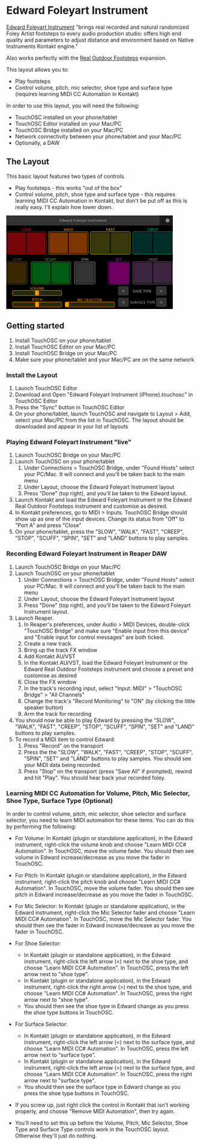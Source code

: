 # Edward Foleyart Instrument

[Edward Foleyart Instrument](https://tovusound.com/shop/edward-foley-artist-instrument/) "brings real recorded and natural randomized Foley Artist footsteps to every audio production studio: offers high end quality and parameters to adjust distance and environment based on Native Instruments Kontakt engine."

Also works perfectly with the [Real Outdoor Footsteps](https://tovusound.com/shop/real-outdoor-footsteps-efi/) expansion.

This layout allows you to:
* Play footsteps
* Control volume, pitch, mic selector, shoe type and surface type (requires learning MIDI CC Automation in Kontakt)

In order to use this layout, you will need the following:
* TouchOSC installed on your phone/tablet
* TouchOSC Editor installed on your Mac/PC
* TouchOSC Bridge installed on your Mac/PC
* Network connectivity between your phone/tablet and your Mac/PC
* Optionally, a DAW



## The Layout
This basic layout features two types of controls.
* Play footsteps - this works "out of the box"
* Control volume, pitch, shoe type and surface type - this requires learning MIDI CC Automation in Kontakt, but don't be put off as this is really easy. I'll explain how lower down.

<img src="https://github.com/mikenye/TouchOSC-Layouts/raw/master/Edward%20Foleyart%20Instrument/img/Layout.png" alt="Edward Foley Art (iPhone) Layout Image" width=444px>



## Getting started
1. Install TouchOSC on your phone/tablet
1. Install TouchOSC Editor on your Mac/PC
1. Install TouchOSC Bridge on your Mac/PC
1. Make sure your phone/tablet and your Mac/PC are on the same network


### Install the Layout
1. Launch TouchOSC Editor
1. Download and Open "Edward Foleyart Instrument (iPhone).touchosc" in TouchOSC Editor
1. Press the "Sync" button in TouchOSC Editor
1. On your phone/tablet, launch TouchOSC and navigate to Layout > Add, select your Mac/PC from the list in TouchOSC. The layout should be downloaded and appear in your list of layouts


### Playing Edward Foleyart Instrument "live"
1. Launch TouchOSC Bridge on your Mac/PC
1. Launch TouchOSC on your phone/tablet
    1. Under Connections > TouchOSC Bridge, under "Found Hosts" select your PC/Mac. It will connect and you'll be taken back to the main menu
    1. Under Layout, choose the Edward Foleyart Instrument layout
    1. Press "Done" (top right), and you'll be taken to the Edward layout.
1. Launch Kontakt and load the Edward Foleyart Instrument or the Edward Real Outdoor Footsteps instrument and customise as desired.
1. In Kontakt preferences, go to MIDI > Inputs. TouchOSC Bridge should show up as one of the input devices. Change its status from "Off" to "Port A" and press "Close"
1. On your phone/tablet, press the "SLOW", "WALK", "FAST", "CREEP", "STOP", "SCUFF", "SPIN", "SET" and "LAND" buttons to play samples.


### Recording Edward Foleyart Instrument in Reaper DAW
1. Launch TouchOSC Bridge on your Mac/PC
1. Launch TouchOSC on your phone/tablet
    1. Under Connections > TouchOSC Bridge, under "Found Hosts" select your PC/Mac. It will connect and you'll be taken back to the main menu
    1. Under Layout, choose the Edward Foleyart Instrument layout
    1. Press "Done" (top right), and you'll be taken to the Edward Foleyart Instrument layout.
1. Launch Reaper.
    1. In Reaper's preferences, under Audio > MIDI Devices, double-click "TouchOSC Bridge" and make sure "Enable input from this device" and "Enable input for control messages" are both ticked.
    1. Create a new track.
    1. Bring up the track FX window
     1. Add Kontakt AU/VST
      1. In the Kontakt AU/VST, load the Edward Foleyart Instrument or the Edward Real Outdoor Footsteps instrument and choose a preset and customise as desired
      1. Close the FX window
    1. In the track's recording input, select "Input: MIDI" > "TouchOSC Bridge" > "All Channels"
    1. Change the track's "Record Monitoring" to "ON" (by clicking the little speaker button)
    1. Arm the track for recording
1. You should now be able to play Edward by pressing the "SLOW", "WALK", "FAST", "CREEP", "STOP", "SCUFF", "SPIN", "SET" and "LAND" buttons to play samples.
1. To record a MIDI item to control Edward:
    1. Press "Record" on the transport
    1. Press the the "SLOW", "WALK", "FAST", "CREEP", "STOP", "SCUFF", "SPIN", "SET" and "LAND" buttons to play samples. You should see your MIDI data being recorded.
    1. Press "Stop" on the transport (press "Save All" if prompted), rewind and hit "Play". You should hear back your recorded foley.

### Learning MIDI CC Automation for Volume, Pitch, Mic Selector, Shoe Type, Surface Type (Optional)

In order to control volume, pitch, mic selector, shoe selector and surface selector, you need to learn MIDI automation for these items. You can do this by performing the following:

* For Volume: In Kontakt (plugin or standalone application), in the Edward instrument, right-click the volume knob and choose "Learn MIDI CC# Automation". In TouchOSC, move the volume fader. You should then see volume in Edward increase/decrease as you move the fader in TouchOSC.

* For Pitch: In Kontakt (plugin or standalone application), in the Edward instrument, right-click the pitch knob and choose "Learn MIDI CC# Automation". In TouchOSC, move the volume fader. You should then see pitch in Edward increase/decrease as you move the fader in TouchOSC.

* For Mic Selector: In Kontakt (plugin or standalone application), in the Edward instrument, right-click the Mic Selector fader and choose "Learn MIDI CC# Automation". In TouchOSC, move the Mic Selector fader. You should then see the fader in Edward increase/decrease as you move the fader in TouchOSC.

* For Shoe Selector: 
    * In Kontakt (plugin or standalone application), in the Edward instrument, right-click the left arrow (<) next to the shoe type, and choose "Learn MIDI CC# Automation". In TouchOSC, press the left arrow next to "shoe type".
    * In Kontakt (plugin or standalone application), in the Edward instrument, right-click the right arrow (>) next to the shoe type, and choose "Learn MIDI CC# Automation". In TouchOSC, press the right arrow next to "shoe type".
    * You should then see the shoe type in Edward change as you press the shoe type buttons in TouchOSC.

* For Surface Selector: 
    * In Kontakt (plugin or standalone application), in the Edward instrument, right-click the left arrow (<) next to the surface type, and choose "Learn MIDI CC# Automation". In TouchOSC, press the left arrow next to "surface type".
    * In Kontakt (plugin or standalone application), in the Edward instrument, right-click the left arrow (>) next to the surface type, and choose "Learn MIDI CC# Automation". In TouchOSC, press the right arrow next to "surface type".
    * You should then see the surface type in Edward change as you press the shoe type buttons in TouchOSC.

* If you screw up, just right click the control in Kontakt that isn't working properly, and choose "Remove MIDI Automation", then try again.

* You'll need to set this up before the Volume, Pitch, Mic Selector, Shoe Type and Surface Type controls work in the TouchOSC layout. Otherwise they'll just do nothing.

